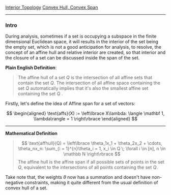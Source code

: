 [Interior Topology](Interior%20Topology.md)
[Convex Hull, Convex Span](Convex%20Hull,%20Convex%20Span.md)

---
### **Intro**

During analysis, sometimes if a set is occupying a subspace in the finite dimensional Euclidean space, it will results in the interior of the set being the empty set, which is not a good anticipation for analysis, to resolve, the concept of an affine hull and relative interior are created, so that interior and the closure of a set can be discussed inside the span of the set. 

**Plain English Definition**: 

> The affine hull of a set $Q$ is the intersection of all affine sets that contain the set $Q$. The intersection of all affine space containing the set $Q$ automatically implies that it's also the smallest affine set containing the set $Q$ . 

Firstly, let's define the idea of Affine span for a set of vectors: 

$$
\begin{aligned}
    \text{affs}(X) := 
    \left\lbrace
        X\lambda: \langle \mathbf 1, \lambda\rangle = 1
    \right\rbrace
\end{aligned}
$$

---
**Mathematical Definition**

> $$
> \text{affhull}(Q) = 
> \left\lbrace
>     \theta_1x_1 + \theta_2x_2 + \cdots, \theta_nx_n: 
>     \sum_{i = 1}^{n}\theta_i = 1, x_i \in Q \; \forall i \in [n], n \in \mathbb N
> \right\rbrace
> $$
> The affine hull is the affine span if all possible sets of points in the set $Q$, equivalent to the intersections of all points containing the set $Q$. 

Take note that, the weights $\theta$ now has a summation and doesn't have non-negative constraints, making it quite different from the usual definition of convex hull of a set. 


